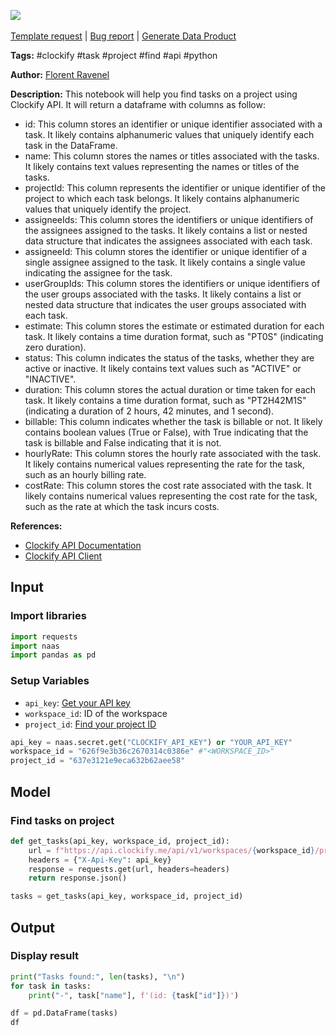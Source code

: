 <a href="https://app.naas.ai/user-redirect/naas/downloader?url=https://raw.githubusercontent.com/jupyter-naas/awesome-notebooks/master/Clockify/Clockify_Find_tasks_on_project.ipynb" target="_parent"><img src="https://naasai-public.s3.eu-west-3.amazonaws.com/open_in_naas.svg"/></a><br><br><a href="https://github.com/jupyter-naas/awesome-notebooks/issues/new?assignees=&labels=&template=template-request.md&title=Tool+-+Action+of+the+notebook+">Template request</a> | <a href="https://github.com/jupyter-naas/awesome-notebooks/issues/new?assignees=&labels=bug&template=bug_report.md&title=Clockify+-+Find+tasks+on+project:+Error+short+description">Bug report</a> | <a href="https://app.naas.ai/user-redirect/naas/downloader?url=https://raw.githubusercontent.com/jupyter-naas/awesome-notebooks/master/Naas/Naas_Start_data_product.ipynb" target="_parent">Generate Data Product</a>

**Tags:** #clockify #task #project #find #api #python

**Author:** [Florent Ravenel](https://www.linkedin.com/in/florent-ravenel/)

**Description:** This notebook will help you find tasks on a project using Clockify API. It will return a dataframe with columns as follow:
- id: This column stores an identifier or unique identifier associated with a task. It likely contains alphanumeric values that uniquely identify each task in the DataFrame.
- name: This column stores the names or titles associated with the tasks. It likely contains text values representing the names or titles of the tasks.
- projectId: This column represents the identifier or unique identifier of the project to which each task belongs. It likely contains alphanumeric values that uniquely identify the project.
- assigneeIds: This column stores the identifiers or unique identifiers of the assignees assigned to the tasks. It likely contains a list or nested data structure that indicates the assignees associated with each task.
- assigneeId: This column stores the identifier or unique identifier of a single assignee assigned to the task. It likely contains a single value indicating the assignee for the task.
- userGroupIds: This column stores the identifiers or unique identifiers of the user groups associated with the tasks. It likely contains a list or nested data structure that indicates the user groups associated with each task.
- estimate: This column stores the estimate or estimated duration for each task. It likely contains a time duration format, such as "PT0S" (indicating zero duration).
- status: This column indicates the status of the tasks, whether they are active or inactive. It likely contains text values such as "ACTIVE" or "INACTIVE".
- duration: This column stores the actual duration or time taken for each task. It likely contains a time duration format, such as "PT2H42M1S" (indicating a duration of 2 hours, 42 minutes, and 1 second).
- billable: This column indicates whether the task is billable or not. It likely contains boolean values (True or False), with True indicating that the task is billable and False indicating that it is not.
- hourlyRate: This column stores the hourly rate associated with the task. It likely contains numerical values representing the rate for the task, such as an hourly billing rate.
- costRate: This column stores the cost rate associated with the task. It likely contains numerical values representing the cost rate for the task, such as the rate at which the task incurs costs.

**References:**
- [Clockify API Documentation](https://docs.clockify.me/#tag/Task/operation/getTasks)
- [Clockify API Client](https://github.com/tomasbasham/clockify-api)

## Input

### Import libraries


```python
import requests
import naas
import pandas as pd
```

### Setup Variables
- `api_key`: [Get your API key](https://clockify.me/user/settings)
- `workspace_id`: ID of the workspace
- `project_id`: [Find your project ID](https://clockify.me/developers-api#operation/getProjects)


```python
api_key = naas.secret.get("CLOCKIFY_API_KEY") or "YOUR_API_KEY"
workspace_id = "626f9e3b36c2670314c0386e" #"<WORKSPACE_ID>"
project_id = "637e3121e9eca632b62aee58"
```

## Model

### Find tasks on project


```python
def get_tasks(api_key, workspace_id, project_id):
    url = f"https://api.clockify.me/api/v1/workspaces/{workspace_id}/projects/{project_id}/tasks"
    headers = {"X-Api-Key": api_key}
    response = requests.get(url, headers=headers)
    return response.json()

tasks = get_tasks(api_key, workspace_id, project_id)
```

## Output

### Display result


```python
print("Tasks found:", len(tasks), "\n")
for task in tasks:
    print("-", task["name"], f'(id: {task["id"]})')

df = pd.DataFrame(tasks)
df
```

 
